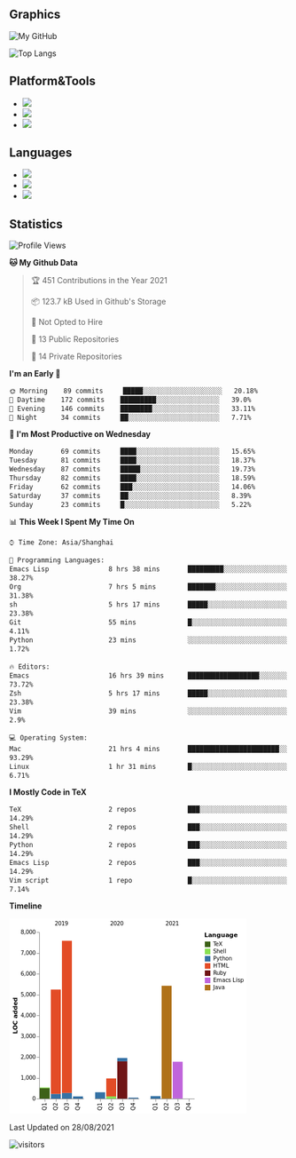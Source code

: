 ## Graphics

![My GitHub](https://github-readme-stats.vercel.app/api?username=SteamedFish&count_private=true&show_icons=true&theme=buefy&include_all_commits=false)

![Top Langs](https://github-readme-stats.vercel.app/api/top-langs/?username=SteamedFish&theme=buefy&hide=ruby&count_private=true&show_icons=true&layout=compact)

## Platform&Tools

* [![](https://img.shields.io/badge/ArchLinux--purple?style=flat-square&logo=ArchLinux)](https://www.archlinux.org/)
* [![](https://img.shields.io/badge/Gentoo-testing-purple?style=flat-square&logo=Gentoo)](https://www.gentoo.org/)
* [![](https://img.shields.io/badge/Doom%20Emacs-28-blue?style=flat-square&logo=Gnu%20emacs&logoColor=white)](https://www.gnu.org/software/emacs/)

## Languages

* [![](https://img.shields.io/badge/-Python-3776AB?style=flat-square&logo=python&logoColor=white)](https://www.python.org/)
* [![](https://img.shields.io/badge/-Bash-00ADD8?style=flat-square&logo=Gnu-bash&logoColor=white)](https://www.gnu.org/software/bash/)
* [![](https://img.shields.io/badge/-Go-00ADD8?style=flat-square&logo=go&logoColor=white)](https://golang.org/)

## Statistics

<!--START_SECTION:waka-->
![Profile Views](http://img.shields.io/badge/Profile%20Views-9-blue)

**🐱 My Github Data** 

> 🏆 451 Contributions in the Year 2021
 > 
> 📦 123.7 kB Used in Github's Storage 
 > 
> 🚫 Not Opted to Hire
 > 
> 📜 13 Public Repositories 
 > 
> 🔑 14 Private Repositories  
 > 
**I'm an Early 🐤** 

```text
🌞 Morning    89 commits     █████░░░░░░░░░░░░░░░░░░░░   20.18% 
🌆 Daytime    172 commits    █████████░░░░░░░░░░░░░░░░   39.0% 
🌃 Evening    146 commits    ████████░░░░░░░░░░░░░░░░░   33.11% 
🌙 Night      34 commits     ██░░░░░░░░░░░░░░░░░░░░░░░   7.71%

```
📅 **I'm Most Productive on Wednesday** 

```text
Monday       69 commits     ████░░░░░░░░░░░░░░░░░░░░░   15.65% 
Tuesday      81 commits     ████░░░░░░░░░░░░░░░░░░░░░   18.37% 
Wednesday    87 commits     █████░░░░░░░░░░░░░░░░░░░░   19.73% 
Thursday     82 commits     ████░░░░░░░░░░░░░░░░░░░░░   18.59% 
Friday       62 commits     ███░░░░░░░░░░░░░░░░░░░░░░   14.06% 
Saturday     37 commits     ██░░░░░░░░░░░░░░░░░░░░░░░   8.39% 
Sunday       23 commits     █░░░░░░░░░░░░░░░░░░░░░░░░   5.22%

```


📊 **This Week I Spent My Time On** 

```text
⌚︎ Time Zone: Asia/Shanghai

💬 Programming Languages: 
Emacs Lisp               8 hrs 38 mins       █████████░░░░░░░░░░░░░░░░   38.27% 
Org                      7 hrs 5 mins        ███████░░░░░░░░░░░░░░░░░░   31.38% 
sh                       5 hrs 17 mins       █████░░░░░░░░░░░░░░░░░░░░   23.38% 
Git                      55 mins             █░░░░░░░░░░░░░░░░░░░░░░░░   4.11% 
Python                   23 mins             ░░░░░░░░░░░░░░░░░░░░░░░░░   1.72%

🔥 Editors: 
Emacs                    16 hrs 39 mins      ██████████████████░░░░░░░   73.72% 
Zsh                      5 hrs 17 mins       █████░░░░░░░░░░░░░░░░░░░░   23.38% 
Vim                      39 mins             ░░░░░░░░░░░░░░░░░░░░░░░░░   2.9%

💻 Operating System: 
Mac                      21 hrs 4 mins       ███████████████████████░░   93.29% 
Linux                    1 hr 31 mins        █░░░░░░░░░░░░░░░░░░░░░░░░   6.71%

```

**I Mostly Code in TeX** 

```text
TeX                      2 repos             ███░░░░░░░░░░░░░░░░░░░░░░   14.29% 
Shell                    2 repos             ███░░░░░░░░░░░░░░░░░░░░░░   14.29% 
Python                   2 repos             ███░░░░░░░░░░░░░░░░░░░░░░   14.29% 
Emacs Lisp               2 repos             ███░░░░░░░░░░░░░░░░░░░░░░   14.29% 
Vim script               1 repo              █░░░░░░░░░░░░░░░░░░░░░░░░   7.14%

```


**Timeline**

![Chart not found](https://raw.githubusercontent.com/SteamedFish/SteamedFish/master/charts/bar_graph.png) 


 Last Updated on 28/08/2021
<!--END_SECTION:waka-->

![visitors](https://visitor-badge.laobi.icu/badge?page_id=SteamedFish.SteamedFish)
